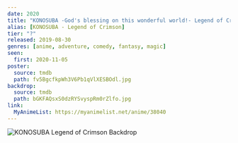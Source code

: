 ```yaml
---
date: 2020
title: "KONOSUBA -God's blessing on this wonderful world!- Legend of Crimson"
alias: [KONOSUBA - Legend of Crimson]
tier: "?"
released: 2019-08-30
genres: [anime, adventure, comedy, fantasy, magic]
seen:
  first: 2020-11-05
poster:
  source: tmdb
  path: fv5BgcfkpWh3V6Pb1qVlXESBOdl.jpg
backdrop:
  source: tmdb
  path: bGKFAQsxS0dzRYSvyspRm0rZlfo.jpg
link:
  MyAnimeList: https://myanimelist.net/anime/38040
---
```


![KONOSUBA Legend of Crimson Backdrop](https://image.tmdb.org/t/p/w1280/m5HPKCi7GdhKmxPTcOQmcLfEmZ9.jpg "Source: TMDB")
